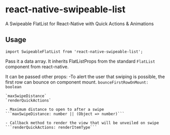 # react-native-swipeable-list

A Swipeable FlatList for React-Native with Quick Actions &amp; Animations

## Usage

`import SwipeableFlatList from 'react-native-swipeable-list';`

Pass it a data array. It inherits FlatListProps from the standard `FlatList` component from react-native.

It can be passed other props:
    -To alert the user that swiping is possible, the first row can bounce on component mount.
    ```bounceFirstRowOnMount: boolean```

    `maxSwipeDistance`
    `renderQuickActions`

    - Maximum distance to open to after a swipe
    ```maxSwipeDistance: number || (Object => number)```

    - Callback method to render the view that will be unveiled on swipe
    ```renderQuickActions: renderItemType```
